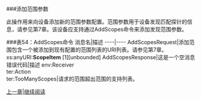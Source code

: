 ###添加范围参数

此操作用来向设备添加新的范围参数配置。范围参数用于设备发现匹配探针的信息，请参见第7章。该设备应支持通过AddScopes命令来添加发现范围参数。


###表54：AddScopes命令
消息名|描述
----|----
AddScopesRequest|添加范围包含一个被添加到现有配置的范围列表的URI列表。请参见第7章。<br />xs:anyURI:**ScopeItem** [1][unbounded]
AddScopesResponse|这是一个空消息
错误代码|描述
env:Receiver<br />ter:Action<br />ter:TooManyScopes|请求的范围超出范围的支持列表。





[上一章](08.03.15.md)|[继续阅读](08.03.17.md)



